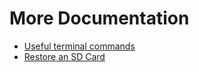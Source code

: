 # More Documentation

* [Useful terminal commands](https://github.com/herereadthis/lutra/blob/master/docs/terminal_commands.md)
* [Restore an SD Card](https://github.com/herereadthis/lutra/blob/master/docs/restore_image.md)